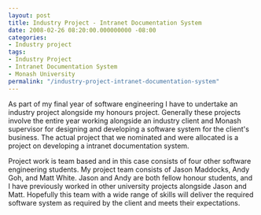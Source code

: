 ```yaml
---
layout: post
title: Industry Project - Intranet Documentation System
date: 2008-02-26 08:20:00.000000000 -08:00
categories:
- Industry project
tags:
- Industry Project
- Intranet Documentation System
- Monash University
permalink: "/industry-project-intranet-documentation-system"
---
```

As part of my final year of software engineering I have to undertake an industry project alongside my honours project. Generally these projects involve the entire year working alongside an industry client and Monash supervisor for designing and developing a software system for the client's business. The actual project that we nominated and were allocated is a project on developing a intranet documentation system.  

Project work is team based and in this case consists of four other software engineering students. My project team consists of Jason Maddocks, Andy Goh, and Matt White. Jason and Andy are both fellow honour students, and I have previously worked in other university projects alongside Jason and Matt. Hopefully this team with a wide range of skills will deliver the required software system as required by the client and meets their expectations.  

